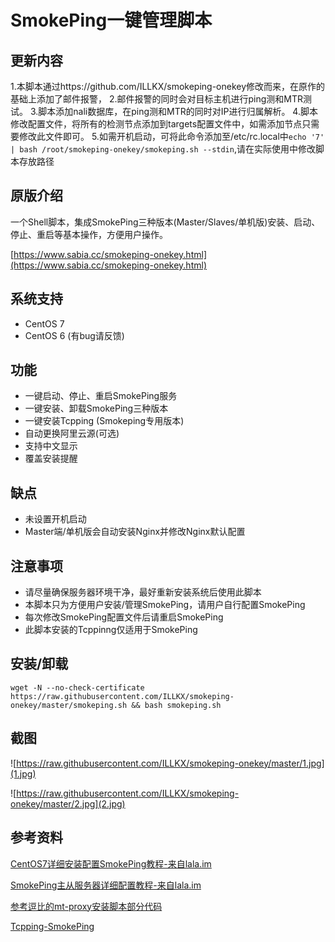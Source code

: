 # SmokePing一键管理脚本 #


## 更新内容 ##
1.本脚本通过https://github.com/ILLKX/smokeping-onekey修改而来，在原作的基础上添加了邮件报警，
2.邮件报警的同时会对目标主机进行ping测和MTR测试。
3.脚本添加nali数据库，在ping测和MTR的同时对IP进行归属解析。
4.脚本修改配置文件，将所有的检测节点添加到targets配置文件中，如需添加节点只需要修改此文件即可。
5.如需开机启动，可将此命令添加至/etc/rc.local中```echo '7' | bash /root/smokeping-onekey/smokeping.sh --stdin```,请在实际使用中修改脚本存放路径

## 原版介绍 ##
一个Shell脚本，集成SmokePing三种版本(Master/Slaves/单机版)安装、启动、停止、重启等基本操作，方便用户操作。

[https://www.sabia.cc/smokeping-onekey.html](https://www.sabia.cc/smokeping-onekey.html)

## 系统支持 ## 
* CentOS 7
* CentOS 6 (有bug请反馈)

## 功能 ##
- 一键启动、停止、重启SmokePing服务
- 一键安装、卸载SmokePing三种版本
- 一键安装Tcpping (Smokeping专用版本)
- 自动更换阿里云源(可选)
- 支持中文显示
- 覆盖安装提醒

## 缺点 ##
- 未设置开机启动
- Master端/单机版会自动安装Nginx并修改Nginx默认配置

## 注意事项 ##
- 请尽量确保服务器环境干净，最好重新安装系统后使用此脚本
- 本脚本只为方便用户安装/管理SmokePing，请用户自行配置SmokePing
- 每次修改SmokePing配置文件后请重启SmokePing
- 此脚本安装的Tcppinng仅适用于SmokePing

## 安装/卸载 ##
    wget -N --no-check-certificate https://raw.githubusercontent.com/ILLKX/smokeping-onekey/master/smokeping.sh && bash smokeping.sh

## 截图 ##
![https://raw.githubusercontent.com/ILLKX/smokeping-onekey/master/1.jpg](1.jpg)

![https://raw.githubusercontent.com/ILLKX/smokeping-onekey/master/2.jpg](2.jpg)

## 参考资料 ##
[CentOS7详细安装配置SmokePing教程-来自lala.im](https://lala.im/2821.html)

[SmokePing主从服务器详细配置教程-来自lala.im](https://lala.im/2867.html)

[参考逗比的mt-proxy安装脚本部分代码](https://github.com/ToyoDAdoubi/doubi)

[Tcpping-SmokePing](https://github.com/tobbez/tcpping-smokeping)
